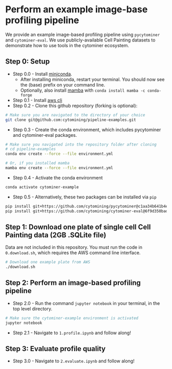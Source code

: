 # Perform an example image-base profiling pipeline

We provide an example image-based profiling pipeline using `pycytominer` and `cytominer-eval`.
We use publicly-available Cell Painting datasets to demonstrate how to use tools in the cytominer ecosystem.

## Step 0: Setup

* Step 0.0 - Install [miniconda](https://docs.conda.io/en/latest/miniconda.html).
  * After installing miniconda, restart your terminal. You should now see the (base) prefix on your command line.
  * Optionally, also install [mamba](https://github.com/mamba-org/mamba) with `conda install mamba -c conda-forge`
* Step 0.1 - Install [aws cli](https://docs.aws.amazon.com/cli/latest/userguide/install-macos.html)
* Step 0.2 - Clone this github repository (forking is optional):

```bash
# Make sure you are navigated to the directory of your choice
git clone git@github.com:cytomining/pipeline-examples.git
```

* Step 0.3 - Create the conda environment, which includes pycytominer and cytominer-eval packages.

```bash
# Make sure you navigated into the repository folder after cloning
# cd pipeline-examples
conda env create --force --file environment.yml

# Or, if you installed mamba
mamba env create --force --file environment.yml
```

* Step 0.4 - Activate the conda environment

```bash
conda activate cytominer-example
```

* Step 0.5 - Alternatively, these two packages can be installed via `pip`

```bash
pip install git+https://github.com/cytomining/pycytominer@c1aa34b641b4e07eb5cbd424166f31355abdbd4d
pip install git+https://github.com/cytomining/cytominer-eval@6f9d350badd0a18b6c1a76171813aaf9a52f8d9f
```

## Step 1: Download one plate of single cell Cell Painting data (2GB .SQLite file)

Data are not included in this repository.
You must run the code in `0.download.sh`, which requires the AWS command line interface.

```bash
# Download one example plate from AWS
./download.sh
```

## Step 2: Perform an image-based profiling pipeline

* Step 2.0 - Run the command `jupyter notebook` in your terminal, in the top level directory.

```bash
# Make sure the cytominer-example environment is activated
jupyter notebook
```

* Step 2.1 - Navigate to `1.profile.ipynb` and follow along!

## Step 3: Evaluate profile quality

* Step 3.0 - Navigate to `2.evaluate.ipynb` and follow along!
